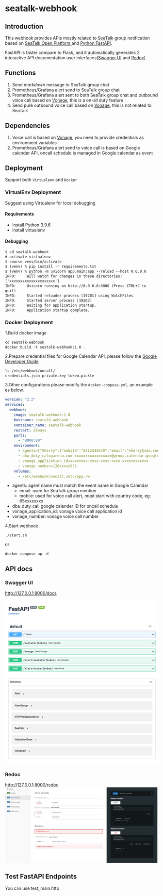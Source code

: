 # seatalk-webhook

## Introduction
This webhook provides APIs mostly related to [SeaTalk](https://seatalk.io/) group notification based on [SeaTalk Open Platform ](https://open.seatalk.io/docs/system-account) and [Python FastAPI](https://fastapi.tiangolo.com/).

FastAPI is faster compare to Flask, and it automatically generates 2 interactive API documentation user interfaces([Swagger UI](https://swagger.io/tools/swagger-ui/) and [Redoc](https://redocly.com/)).

## Functions
1. Send *markdown* message to SeaTalk group chat
2. Prometheus/Grafana alert send to SeaTalk group chat
3. Prometheus/Grafana alert sent to both SeaTalk group chat and outbound voice call based on [Vonage](https://www.vonage.com/), this is a on-all duty feature
4. Send pure outbound voice call based on [Vonage](https://www.vonage.com/), this is not related to SeaTalk

## Dependencies
1. Voice call is based on [Vonage](https://www.vonage.com/), you need to provide credentials as environment variables
2. Prometheus/Grafana alert send to voice call is based on Google calendar API, oncall schedule is managed in Google calendar as event

## Deployment
Support both `Virtualenv` and `Docker`

### VirtualEnv Deployment
Suggest using Virtualenv for local debugging.

#### Requirements
- Install Python 3.9.6
- Install virtualenv

#### Debugging
```shell
$ cd seatalk-webhook
# activate virtualenv
$ source venv/bin/activate
$ (venv) % pip install -r requirements.txt
$ (venv) % python -m uvicorn app.main:app --reload --host 0.0.0.0
INFO:     Will watch for changes in these directories:['xxxxxxxxxxxxxxxxxxxxx'] 
INFO:     Uvicorn running on http://0.0.0.0:8000 (Press CTRL+C to quit)
INFO:     Started reloader process [19201] using WatchFiles
INFO:     Started server process [19203]
INFO:     Waiting for application startup.
INFO:     Application startup complete.
```
### Docker Deployment
1.Build docker image
```shell
cd seatalk-webhook
docker build -t seatalk-webhook:1.0 .
```

2.Prepare credential files for Google Calendar API, please follow the [Google Developer Guide](https://developers.google.com/calendar/api/quickstart/python)
```shell
ls /etc/webhook/oncall/
credentials.json private.key token.pickle
```

3.Other configurations please modify the `docker-compose.yml`, an example as below.
```yaml
version: "2.2"
services:
  webhook:
    image: seatalk-webhook:1.0
    hostname: seatalk-webhook
    container_name: seatalk-webhook
    restart: always
    ports:
      - "8000:80"
    environment:
      - agents={"Sherry":{"mobile":"6512345678","email":"sherry@sea.com"}, "Andy":{"mobile":"6523456789","email":"andy@sea.com"}}
      - dba_duty_cal=garena.com_xxxxxxxxxxxxxxxxx@group.calendar.google.com
      - vonage_application_id=xxxxxxxx-xxxx-xxxx-xxxx-xxxxxxxxxxxx
      - vonage_number=120xxxxx532
    volumes:
      - /etc/webhook/oncall:/etc/app:rw
```
- agents: agent name must match the event name in Google Calendar
  - email: used for SeaTalk group mention
  - mobile: used for voice call alert, must start with country code, eg: 65xxxxxxxx
- dba_duty_cal: google calender ID for oncall schedule
- vonage_application_id: vonage voice call application id
- vonage_number: vonage voice call number 

4.Start webhook
```shell
./start.sh
```
or
```shell
docker-compose up -d
```

## API docs
### Swagger UI
http://127.0.0.1:8000/docs

![Swagger UI](SwaggerUI.png)

### Redoc
http://127.0.0.1:8000/redoc
![Redocly](Redoc.png)

## Test FastAPI Endpoints
You can use test_main.http